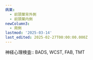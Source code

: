 ```yaml
---
病巣:
  - 前頭葉背外側
  - 前頭葉内側
newColumn3:
  - 両側
lastmod: '2025-03-14'
last_edited: 2025-02-27T00:00:00.000Z
---
```



神経心理検査:: BADS, WCST, FAB, TMT

